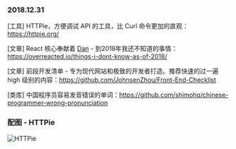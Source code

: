 ### 2018.12.31

[工具] HTTPie，方便调试 API 的工具，比 Curl 命令更加的直观：<https://httpie.org/>

[文章] React 核心奉献着 [Dan](https://github.com/gaearon) - 到2018年我还不知道的事情：<https://overreacted.io/things-i-dont-know-as-of-2018/>

[文章] 前段开发清单 - 专为现代网站和极致的开发者打造。推荐快速的过一遍 high 级别的内容：<https://github.com/JohnsenZhou/Front-End-Checklist>

[类库] 中国程序员容易发音错误的单词：<https://github.com/shimohq/chinese-programmer-wrong-pronunciation>

### 配图 - HTTPie
![HTTPie](https://httpie.org/static/img/httpie2.png?v=1f6219a5a07bb6e99aa7afd98d0e67ec)